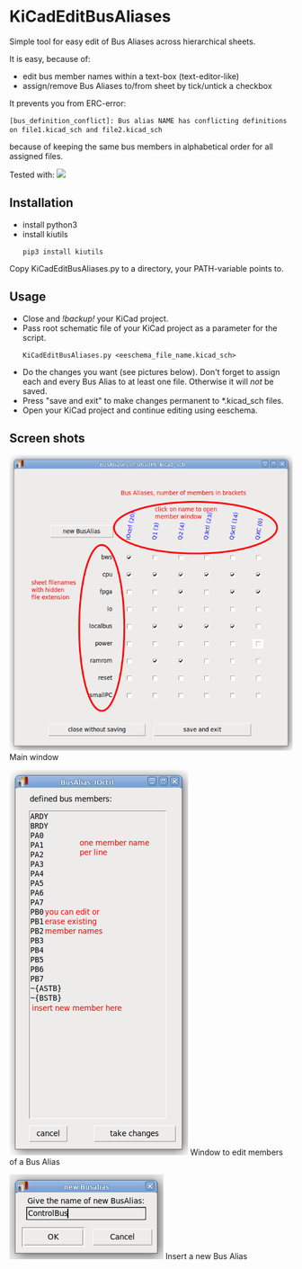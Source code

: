 # KiCadEditBusAliases
Simple tool for easy edit of Bus Aliases across hierarchical sheets.

It is easy, because of:
* edit bus member names within a text-box (text-editor-like)
* assign/remove Bus Aliases to/from sheet by tick/untick a checkbox

It prevents you from ERC-error:
  ```
  [bus_definition_conflict]: Bus alias NAME has conflicting definitions on file1.kicad_sch and file2.kicad_sch
  ```
because of keeping the same bus members in alphabetical order for all assigned files.

Tested with: ![](https://img.shields.io/badge/V6-%20KiCad-blue)

## Installation
* install python3
* install kiutils
  ```
  pip3 install kiutils
  ```
Copy KiCadEditBusAliases.py to a directory, your PATH-variable points to.

## Usage
* Close and _!backup!_ your KiCad project.
* Pass root schematic file of your KiCad project as a parameter for the script.
  ```
  KiCadEditBusAliases.py <eeschema_file_name.kicad_sch>
  ```
* Do the changes you want (see pictures below). Don't forget to assign each and every Bus Alias to at least one file. Otherwise it will _not_ be saved.
* Press "save and exit" to make changes permanent to *.kicad_sch files.
* Open your KiCad project and continue editing using eeschema.

## Screen shots
![Main window](KicadEditBusAliases_Main_edited.png) Main window

![Window to edit members of a Bus Alias](KicadEditBusAliases_Members_edit.png) Window to edit members of a Bus Alias

![Insert a new Bus Alias](KicadEditBusAliases_NewBus.png) Insert a new Bus Alias


